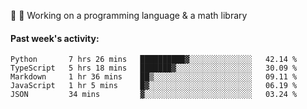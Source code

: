 
:large_blue_circle: :large_blue_circle: Working on a programming language & a math library

#### Past week's activity:
<!--START_SECTION:waka-->
```text
Python       7 hrs 26 mins   ██████████▓░░░░░░░░░░░░░░   42.14 % 
TypeScript   5 hrs 18 mins   ███████▓░░░░░░░░░░░░░░░░░   30.09 % 
Markdown     1 hr 36 mins    ██▒░░░░░░░░░░░░░░░░░░░░░░   09.11 % 
JavaScript   1 hr 5 mins     █▓░░░░░░░░░░░░░░░░░░░░░░░   06.19 % 
JSON         34 mins         ▓░░░░░░░░░░░░░░░░░░░░░░░░   03.24 % 
```
<!--END_SECTION:waka-->
